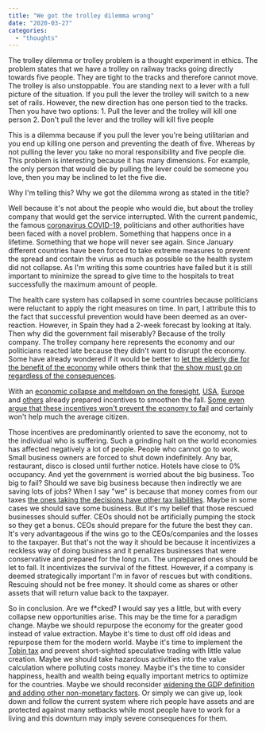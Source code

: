 ```yaml
---
title: "We got the trolley dilemma wrong"
date: "2020-03-27"
categories: 
  - "thoughts"
---
```


The trolley dilemma or trolley problem is a thought experiment in ethics. The problem states that we have a trolley on railway tracks going directly towards five people. They are tight to the tracks and therefore cannot move. The trolley is also unstoppable. You are standing next to a lever with a full picture of the situation. If you pull the lever the trolley will switch to a new set of rails. However, the new direction has one person tied to the tracks. Then you have two options: 1. Pull the lever and the trolley will kill one person 2. Don't pull the lever and the trolley will kill five people

This is a dilemma because if you pull the lever you're being utilitarian and you end up killing one person and preventing the death of five. Whereas by not pulling the lever you take no moral responsibility and five people die. This problem is interesting because it has many dimensions. For example, the only person that would die by pulling the lever could be someone you love, then you may be inclined to let the five die.

Why I'm telling this? Why we got the dilemma wrong as stated in the title?

Well because it's not about the people who would die, but about the trolley company that would get the service interrupted. With the current pandemic, the famous [coronavirus COVID-19](https://www.who.int/emergencies/diseases/novel-coronavirus-2019/events-as-they-happen), politicians and other authorities have been faced with a novel problem. Something that happens once in a lifetime. Something that we hope will never see again. Since January different countries have been forced to take extreme measures to prevent the spread and contain the virus as much as possible so the health system did not collapse. As I'm writing this some countries have failed but it is still important to minimize the spread to give time to the hospitals to treat successfully the maximum amount of people.

The health care system has collapsed in some countries because politicians were reluctant to apply the right measures on time. In part, I attribute this to the fact that successful prevention would have been deemed as an over-reaction. However, in Spain they had a 2-week forecast by looking at Italy. Then why did the government fail miserably? Because of the trolly company. The trolley company here represents the economy and our politicians reacted late because they didn't want to disrupt the economy. Some have already wondered if it would be better to [let the elderly die for the benefit of the economy](https://www.usatoday.com/story/news/nation/2020/03/24/covid-19-texas-official-suggests-elderly-willing-die-economy/2905990001/) while others think that [the show must go on regardless of the consequences](https://edition.cnn.com/2020/03/23/politics/what-matters-march-23/index.html).

With an [economic collapse and meltdown on the foresight](https://www.db.com/newsroom_news/2020/deutsche-bank-economists-forecast-severe-recession-due-to-covid-19-en-11507.htm), [USA](https://www.cnbc.com/2020/03/23/fed-announces-a-slew-of-new-programs-to-help-markets-including-open-ended-asset-purchases.html), [Europe](https://www.ecb.europa.eu/press/pr/date/2020/html/ecb.pr200318_1~3949d6f266.en.html) and [others](https://www.aljazeera.com/news/2020/02/china-offers-firms-tax-incentives-coronavirus-impact-200217151431551.html) already prepared incentives to smoothen the fall. [Some even argue that these incentives won't prevent the economy to fail](https://www.zerohedge.com/geopolitical/helicopter-money-geopolitical-game-changer) and certainly won't help much the average citizen.

Those incentives are predominantly oriented to save the economy, not to the individual who is suffering. Such a grinding halt on the world economies has affected negatively a lot of people. People who cannot go to work. Small business owners are forced to shut down indefinitely. Any bar, restaurant, disco is closed until further notice. Hotels have close to 0% occupancy. And yet the government is worried about the big business. Too big to fail? Should we save big business because then indirectly we are saving lots of jobs? When I say "we" is because that money comes from our taxes [the ones taking the decisions have other tax liabilities](https://www.theguardian.com/news/2016/apr/03/what-you-need-to-know-about-the-panama-papers). Maybe in some cases we should save some business. But it's my belief that those rescued businesses should suffer. CEOs should not be artificially pumping the stock so they get a bonus. CEOs should prepare for the future the best they can. It's very advantageous if the wins go to the CEOs/companies and the losses to the taxpayer. But that's not the way it should be because it incentivizes a reckless way of doing business and it penalizes businesses that were conservative and prepared for the long run. The unprepared ones should be let to fall. It incentivizes the survival of the fittest. However, if a company is deemed strategically important I'm in favor of rescues but with conditions. Rescuing should not be free money. It should come as shares or other assets that will return value back to the taxpayer.

So in conclusion. Are we f\*cked? I would say yes a little, but with every collapse new opportunities arise. This may be the time for a paradigm change. Maybe we should repurpose the economy for the greater good instead of value extraction. Maybe it's time to dust off old ideas and repurpose them for the modern world. Maybe it's time to implement the [Tobin tax](https://en.wikipedia.org/wiki/Tobin_tax) and prevent short-sighted speculative trading with little value creation. Maybe we should take hazardous activities into the value calculation where polluting costs money. Maybe it's the time to consider happiness, health and wealth being equally important metrics to optimize for the countries. Maybe we should reconsider [widening the GDP definition and adding other non-monetary factors](https://rocreguant.com/beyond-gdp/1405/). Or simply we can give up, look down and follow the current system where rich people have assets and are protected against many setbacks while most people have to work for a living and this downturn may imply severe consequences for them.
